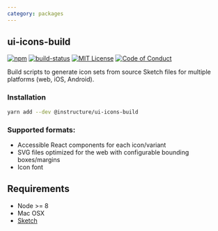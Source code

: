 ```yaml
---
category: packages
---
```


## ui-icons-build

[![npm][npm]][npm-url]
[![build-status][build-status]][build-status-url]
[![MIT License][license-badge]][LICENSE]
[![Code of Conduct][coc-badge]][coc]


Build scripts to generate icon sets from source Sketch files for multiple platforms (web, iOS, Android).


### Installation

```sh
yarn add --dev @instructure/ui-icons-build
```

### Supported formats:

- Accessible React components for each icon/variant
- SVG files optimized for the web with configurable bounding boxes/margins
- Icon font


## Requirements

- Node >= 8
- Mac OSX
- [Sketch](http://bohemiancoding.com/sketch/)


[npm]: https://img.shields.io/npm/v/@instructure/ui-icons-build.svg
[npm-url]: https://npmjs.com/package/@instructure/ui-icons-build

[build-status]: https://travis-ci.org/instructure/instructure-ui.svg?branch=master
[build-status-url]: https://travis-ci.org/instructure/instructure-ui "Travis CI"

[license-badge]: https://img.shields.io/npm/l/instructure-ui.svg?style=flat-square
[license]: https://github.com/instructure/instructure-ui/blob/master/LICENSE

[coc-badge]: https://img.shields.io/badge/code%20of-conduct-ff69b4.svg?style=flat-square
[coc]: https://github.com/instructure/instructure-ui/blob/master/CODE_OF_CONDUCT.md
